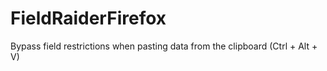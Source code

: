 # FieldRaiderFirefox
Bypass field restrictions when pasting data from the clipboard (Ctrl + Alt + V)
